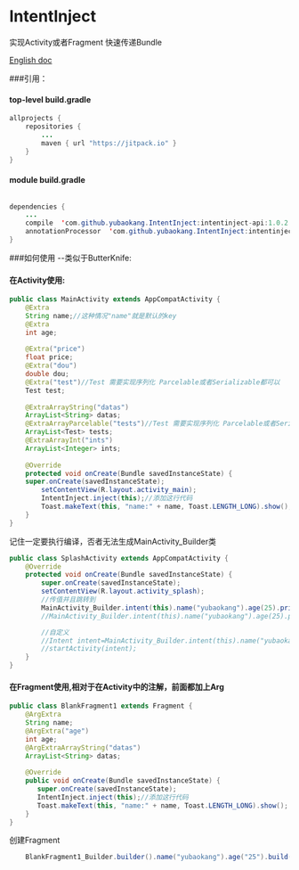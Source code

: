 # IntentInject

实现Activity或者Fragment 快速传递Bundle

[English doc](https://github.com/yubaokang/IntentInject/blob/master/README.md)

###引用：

#### top-level build.gradle
```java
allprojects {
    repositories {
        ...
        maven { url "https://jitpack.io" }
    }
}
```

#### module build.gradle
```java

dependencies {
    ...
    compile  'com.github.yubaokang.IntentInject:intentinject-api:1.0.2'
    annotationProcessor  'com.github.yubaokang.IntentInject:intentinject-compiler:1.0.2'
}
```

###如何使用 --类似于ButterKnife:

#### 在Activity使用:
```java
public class MainActivity extends AppCompatActivity {
    @Extra
    String name;//这种情况"name"就是默认的key
    @Extra
    int age;
    
    @Extra("price")
    float price;
    @Extra("dou")
    double dou;
    @Extra("test")//Test 需要实现序列化 Parcelable或者Serializable都可以
    Test test;
    
    @ExtraArrayString("datas")
    ArrayList<String> datas;
    @ExtraArrayParcelable("tests")//Test 需要实现序列化 Parcelable或者Serializable都可以
    ArrayList<Test> tests;
    @ExtraArrayInt("ints")
    ArrayList<Integer> ints;
    
    @Override
    protected void onCreate(Bundle savedInstanceState) {
    super.onCreate(savedInstanceState);
        setContentView(R.layout.activity_main);
        IntentInject.inject(this);//添加这行代码
        Toast.makeText(this, "name:" + name, Toast.LENGTH_LONG).show();
    }
}
```

记住一定要执行编译，否者无法生成MainActivity_Builder类

```java
public class SplashActivity extends AppCompatActivity {
    @Override
    protected void onCreate(Bundle savedInstanceState) {
        super.onCreate(savedInstanceState);
        setContentView(R.layout.activity_splash);
        //传值并且跳转到
        MainActivity_Builder.intent(this).name("yubaokang").age(25).price(1.2f).id("idididid").start();
        //MainActivity_Builder.intent(this).name("yubaokang").age(25).price(1.2f).id("idididid").startActivityForResult(111);//使用startActivityForResult

        //自定义
        //Intent intent=MainActivity_Builder.intent(this).name("yubaokang").age(25).price(1.2f).id("idididid").getIntent();
        //startActivity(intent);
    }
}
```

#### 在Fragment使用,相对于在Activity中的注解，前面都加上Arg
```java
public class BlankFragment1 extends Fragment {
    @ArgExtra
    String name;
    @ArgExtra("age")
    int age;
    @ArgExtraArrayString("datas")
    ArrayList<String> datas;
    
    @Override
    public void onCreate(Bundle savedInstanceState) {
       super.onCreate(savedInstanceState);
       IntentInject.inject(this);//添加这行代码
       Toast.makeText(this, "name:" + name, Toast.LENGTH_LONG).show();
    }
}
```

创建Fragment
```java
    BlankFragment1_Builder.builder().name("yubaokang").age("25").build();
```
